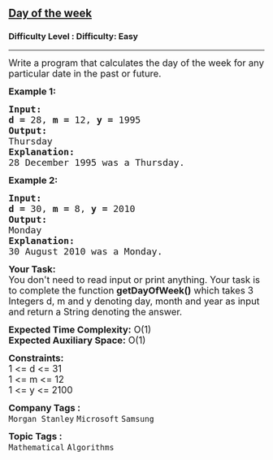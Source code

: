 <h2><a href="https://www.geeksforgeeks.org/problems/day-of-the-week1637/1?page=3&category=Mathematical&difficulty=Easy&status=unsolved&sortBy=submissions">Day of the week</a></h2><h3>Difficulty Level : Difficulty: Easy</h3><hr><div class="problems_problem_content__Xm_eO"><p><span style="font-size: 18px;">Write a program that calculates the day of the week for any particular date in the past or future.</span></p>
<p><span style="font-size: 18px;"><strong>Example 1:</strong></span></p>
<pre><span style="font-size: 18px;"><strong>Input:</strong></span>
<span style="font-size: 18px;"><strong>d = </strong>28, <strong>m = </strong>12, <strong>y = </strong>1995</span>
<span style="font-size: 18px;"><strong>Output:</strong></span>
<span style="font-size: 18px;">Thursday</span>
<span style="font-size: 18px;"><strong>Explanation:</strong></span>
<span style="font-size: 18px;">28 December 1995 was a Thursday.</span></pre>
<p><span style="font-size: 18px;"><strong>Example 2:</strong></span></p>
<pre><span style="font-size: 18px;"><strong>Input:</strong></span>
<span style="font-size: 18px;"><strong>d = </strong>30, <strong>m = </strong>8, <strong>y = </strong>2010</span>
<span style="font-size: 18px;"><strong>Output:</strong></span>
<span style="font-size: 18px;">Monday</span>
<span style="font-size: 18px;"><strong>Explanation:</strong></span>
<span style="font-size: 18px;">30 August 2010 was a Monday.</span>
</pre>
<p><span style="font-size: 18px;"><strong>Your Task:</strong><br>You don't need to read input or print anything. Your task is to complete the function <strong>getDayOfWeek()</strong> which takes 3 Integers d, m and y denoting day, month and year as input and return a String denoting the answer.</span></p>
<p><span style="font-size: 18px;"><strong>Expected Time Complexity:</strong> O(1)<br><strong>Expected Auxiliary Space:</strong> O(1)</span></p>
<p><span style="font-size: 18px;"><strong>Constraints:</strong></span><br><span style="font-size: 18px;">1 &lt;= d &lt;= 31<br>1 &lt;= m &lt;= 12<br>1 &lt;= y &lt;= 2100</span></p></div><p><span style=font-size:18px><strong>Company Tags : </strong><br><code>Morgan Stanley</code>&nbsp;<code>Microsoft</code>&nbsp;<code>Samsung</code>&nbsp;<br><p><span style=font-size:18px><strong>Topic Tags : </strong><br><code>Mathematical</code>&nbsp;<code>Algorithms</code>&nbsp;
